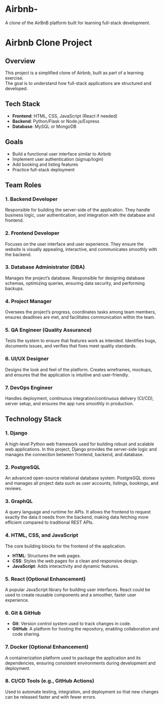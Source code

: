 # Airbnb-
A clone of the AirBnB platform built for learning full-stack development.
# Airbnb Clone Project  

## Overview  
This project is a simplified clone of Airbnb, built as part of a learning exercise.  
The goal is to understand how full-stack applications are structured and developed.  

## Tech Stack  
- **Frontend**: HTML, CSS, JavaScript (React if needed)  
- **Backend**: Python/Flask or Node.js/Express  
- **Database**: MySQL or MongoDB  

## Goals  
- Build a functional user interface similar to Airbnb  
- Implement user authentication (signup/login)  
- Add booking and listing features  
- Practice full-stack deployment  
## Team Roles

### 1. Backend Developer  
Responsible for building the server-side of the application. They handle business logic, user authentication, and integration with the database and frontend.  

### 2. Frontend Developer  
Focuses on the user interface and user experience. They ensure the website is visually appealing, interactive, and communicates smoothly with the backend.  

### 3. Database Administrator (DBA)  
Manages the project’s database. Responsible for designing database schemas, optimizing queries, ensuring data security, and performing backups.  

### 4. Project Manager  
Oversees the project’s progress, coordinates tasks among team members, ensures deadlines are met, and facilitates communication within the team.  

### 5. QA Engineer (Quality Assurance)  
Tests the system to ensure that features work as intended. Identifies bugs, documents issues, and verifies that fixes meet quality standards.  

### 6. UI/UX Designer  
Designs the look and feel of the platform. Creates wireframes, mockups, and ensures that the application is intuitive and user-friendly.  

### 7. DevOps Engineer  
Handles deployment, continuous integration/continuous delivery (CI/CD), server setup, and ensures the app runs smoothly in production.  
## Technology Stack

### 1. Django  
A high-level Python web framework used for building robust and scalable web applications. In this project, Django provides the server-side logic and manages the connection between frontend, backend, and database.

### 2. PostgreSQL  
An advanced open-source relational database system. PostgreSQL stores and manages all project data such as user accounts, listings, bookings, and reviews.

### 3. GraphQL  
A query language and runtime for APIs. It allows the frontend to request exactly the data it needs from the backend, making data fetching more efficient compared to traditional REST APIs.

### 4. HTML, CSS, and JavaScript  
The core building blocks for the frontend of the application.  
- **HTML**: Structures the web pages.  
- **CSS**: Styles the web pages for a clean and responsive design.  
- **JavaScript**: Adds interactivity and dynamic features.  

### 5. React (Optional Enhancement)  
A popular JavaScript library for building user interfaces. React could be used to create reusable components and a smoother, faster user experience.

### 6. Git & GitHub  
- **Git**: Version control system used to track changes in code.  
- **GitHub**: A platform for hosting the repository, enabling collaboration and code sharing.  

### 7. Docker (Optional Enhancement)  
A containerization platform used to package the application and its dependencies, ensuring consistent environments during development and deployment.  

### 8. CI/CD Tools (e.g., GitHub Actions)  
Used to automate testing, integration, and deployment so that new changes can be released faster and with fewer errors.  
